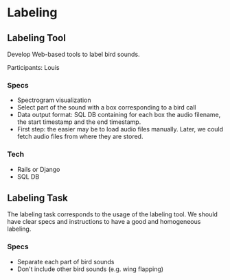 # Labeling


## Labeling Tool

Develop Web-based tools to label bird sounds.

Participants: Louis

### Specs

- Spectrogram visualization
- Select part of the sound with a box corresponding to a bird call
- Data output format: SQL DB containing for each box the audio filename, the start timestamp and the end timestamp.
- First step: the easier may be to load audio files manually. Later, we could fetch audio files from where they are stored.

### Tech

- Rails or Django
- SQL DB

## Labeling Task

The labeling task corresponds to the usage of the labeling tool. We should have clear specs and instructions to have a good and homogeneous labeling.

### Specs

- Separate each part of bird sounds
- Don't include other bird sounds (e.g. wing flapping)
